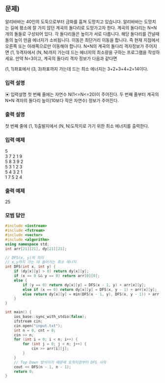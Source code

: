 ﻿## 문제)
알리바바는 40인의 도둑으로부터 금화를 훔쳐 도망치고 있습니다.
알리바바는 도망치는 길에 평소에 잘 가지 않던 계곡의 돌다리로 도망가고자 한다.
계곡의 돌다리는 N×N개의 돌들로 구성되어 있다. 각 돌다리들은 높이가 서로 다릅니다.
해당 돌다리를 건널때 돌의 높이 만큼 에너지가 소비됩니다. 이동은 최단거리 이동을 합니다.
즉 현재 지점에서 오른쪽 또는 아래쪽으로만 이동해야 합니다.
N*N의 계곡의 돌다리 격자정보가 주어지면 (1, 1)격자에서 (N, N)까지 가는데 드는 에너지의
최소량을 구하는 프로그램을 작성하세요.
만약 N=3이고, 계곡의 돌다리 격자 정보가 다음과 같다면

(1, 1)좌표에서 (3, 3)좌표까지 가는데 드는 최소 에너지는 3+2+3+4+2=14이다.

### 입력 설명
▣ 입력설명
첫 번째 줄에는 자연수 N(1<=N<=20)이 주어진다.
두 번째 줄부터 계곡의 N*N 격자의 돌다리 높이(10보다 작은 자연수) 정보가 주어진다.

### 출력 설명
첫 번째 줄에 (1, 1)출발지에서 (N, N)도착지로 가기 위한 최소 에너지를 출력한다.

### 입력 예제
5\
3 7 2 1 9\
5 8 3 9 2\
5 3 1 2 3\
5 4 3 2 1\
1 7 5 2 4


### 출력 예제
25

### 모범 답안
``` Cpp
#include <iostream>
#include <fstream>
#include <vector>
#include <algorithm>
using namespace std;
int arr[21][21], dy[21][21];

// DFS(x, y)의 의미
// x,y까지 가는 데 들어가는 최소 에너지
int DFS(int x, int y) {
    if (dy[x][y] > 0) return dy[x][y];
    if (x == 0 && y == 0) return arr[0][0];
    else {
        if (y == 0) return dy[x][y] = DFS(x - 1, y) + arr[x][y];
        else if (x == 0) return dy[x][y] = DFS(x, y - 1) + arr[x][y];
        else return dy[x][y] = min(DFS(x - 1, y), DFS(x, y - 1)) + arr[x][y];
    }
}

int main() {
    ios_base::sync_with_stdio(false);
    ifstream cin;
    cin.open("input.txt");
    int n = 0, cnt = 0;
    cin >> n;
    for (int i = 0; i < n; i++) {
        for (int j = 0; j < n; j++) {
            cin >> arr[i][j];
        }
    }
    // Top Down 방식이기 때문에 도착지점부터 DFS 시작
    cout << DFS(n - 1, n - 1);
    return 0;
}
```